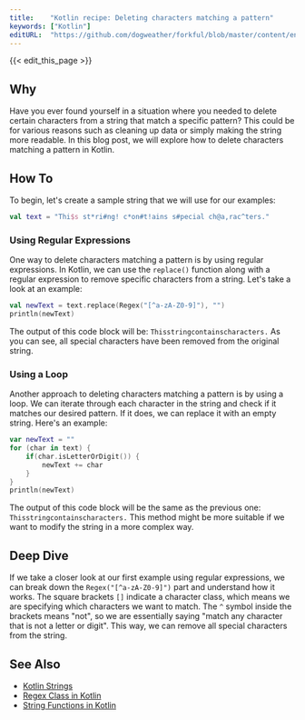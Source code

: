 ```yaml
---
title:    "Kotlin recipe: Deleting characters matching a pattern"
keywords: ["Kotlin"]
editURL:  "https://github.com/dogweather/forkful/blob/master/content/en/kotlin/deleting-characters-matching-a-pattern.md"
---
```


{{< edit_this_page >}}

## Why

Have you ever found yourself in a situation where you needed to delete certain characters from a string that match a specific pattern? This could be for various reasons such as cleaning up data or simply making the string more readable. In this blog post, we will explore how to delete characters matching a pattern in Kotlin.

## How To

To begin, let's create a sample string that we will use for our examples:

```Kotlin
val text = "Thi$s st*ri#ng! c*on#t!ains s#pecial ch@a,rac^ters."
```

### Using Regular Expressions

One way to delete characters matching a pattern is by using regular expressions. In Kotlin, we can use the `replace()` function along with a regular expression to remove specific characters from a string. Let's take a look at an example:

```Kotlin
val newText = text.replace(Regex("[^a-zA-Z0-9]"), "")
println(newText)
```

The output of this code block will be: `Thisstringcontainscharacters.` As you can see, all special characters have been removed from the original string.

### Using a Loop

Another approach to deleting characters matching a pattern is by using a loop. We can iterate through each character in the string and check if it matches our desired pattern. If it does, we can replace it with an empty string. Here's an example:

```Kotlin
var newText = ""
for (char in text) {
    if(char.isLetterOrDigit()) {
        newText += char
    }
}
println(newText)
```

The output of this code block will be the same as the previous one: `Thisstringcontainscharacters.` This method might be more suitable if we want to modify the string in a more complex way.

## Deep Dive

If we take a closer look at our first example using regular expressions, we can break down the `Regex("[^a-zA-Z0-9]")` part and understand how it works. The square brackets `[]` indicate a character class, which means we are specifying which characters we want to match. The `^` symbol inside the brackets means "not", so we are essentially saying "match any character that is not a letter or digit". This way, we can remove all special characters from the string.

## See Also

- [Kotlin Strings](https://kotlinlang.org/docs/reference/basic-types.html#strings)
- [Regex Class in Kotlin](https://kotlinlang.org/api/latest/jvm/stdlib/kotlin.text/-regular-expression/)
- [String Functions in Kotlin](https://kotlinlang.org/api/latest/jvm/stdlib/kotlin.text/-string/index.html)